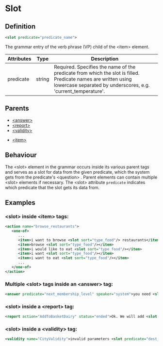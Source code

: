 # Slot
## Definition
```xml
<slot predicate="predicate_name">
```

The grammar entry of the verb phrase (VP) child of the <item\> element.

| Attributes | Type | Description |
| --- | --- | --- |
| predicate | string | Required. Specifies the name of the predicate from which the slot is filled. Predicate names are written using lowercase separated by underscores, e.g. 'current_temperature'. |

## Parents

- [<answer\>](/tdm_documentation/grammar/elements/answer)
- [<report\>](/tdm_documentation/grammar/elements/report)
- [<validity\>](/tdm_documentation/grammar/elements/validity)
<!--(Can it also be a part of a <question> or an <action> without <item> being between them? If not, should we maybe add these as parents with <item> under them otherwise, for clarity?-->
- [<item\>](/tdm_documentation/grammar/children/item)

## Behaviour

The <slot\> element in the grammar occurs inside its various parent tags and serves as a slot for data from the given predicate, which the system gets from the predicate's <question\> <!--(Can the slot be filled in other ways?)-->. Parent elements can contain multiple <slot\> elements if necessary. The <slot\> attribute `predicate` indicates which predicate that the slot gets its data from. 

## Examples

### <slot\> inside <item\> tags:

```xml
<action name="browse_restaurants">
   <one-of>
      ...
      <item>i want to browse <slot sort="type_food"/> restaurants</item>
      <item>browse <slot sort="type_food"/></item>
      <item>i would like to eat <slot sort="type_food"/></item>
      <item>i want <slot sort="type_food"/></item>
      <item>i want to eat <slot sort="type_food"/></item>
      ...
   </one-of>
</action>
```

### Multiple <slot\> tags inside an <answer\> tag:

```xml
<answer predicate="next_membership_level" speaker="system">you need <slot predicate="next_membership_points" type="individual"/> points to reach <slot predicate="next_membership_level" type="individual"/> level</answer>
```

### <slot\> inside a <report\> tag:

```xml
<report action="AddToBasketDairy" status="ended">Ok. We will add <slot predicate="selected_dairy"/> to the order.</report>
```

### <slot\> inside a <validity\> tag:

```xml
<validity name="CityValidity">invalid parameters <slot predicate="dest_city" type="individual"/></validity>
```
